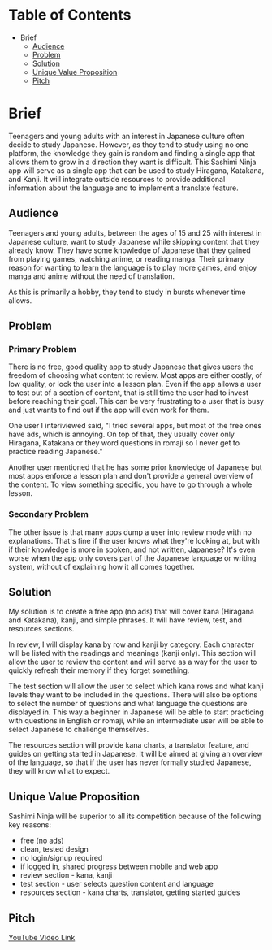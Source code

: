 # Table of Contents

* Brief
    * [Audience](#audience)
    * [Problem](#problem)
    * [Solution](#solution)
    * [Unique Value Proposition](#unique-value-proposition)
    * [Pitch](#pitch)

# Brief

Teenagers and young adults with an interest in Japanese culture often decide to study Japanese. However, as they tend to study using no one platform, the knowledge they gain is random and finding a single app that allows them to grow in a direction they want is difficult. This Sashimi Ninja app will serve as a single app that can be used to study Hiragana, Katakana, and Kanji. It will integrate outside resources to provide additional information about the language and to implement a translate feature.

## Audience

Teenagers and young adults, between the ages of 15 and 25 with interest in Japanese culture, want to study Japanese while skipping content that they already know. They have some knowledge of Japanese that they gained from playing games, watching anime, or reading manga. Their primary reason for wanting to learn the language is to play more games, and enjoy manga and anime without the need of translation. 

As this is primarily a hobby, they tend to study in bursts whenever time allows.

## Problem

### Primary Problem

There is no free, good quality app to study Japanese that gives users the freedom of choosing what content to review. Most apps are either costly, of low quality, or lock the user into a lesson plan. Even if the app allows a user to test out of a section of content, that is still time the user had to invest before reaching their goal. This can be very frustrating to a user that is busy and just wants to find out if the app will even work for them.

One user I interiviewed said, "I tried several apps, but most of the free ones have ads, which is annoying. On top of that, they usually cover only Hiragana, Katakana or they word questions in romaji so I never get to practice reading Japanese."

Another user mentioned that he has some prior knowledge of Japanese but most apps enforce a lesson plan and don't provide a general overview of the content. To view something specific, you have to go through a whole lesson.

### Secondary Problem

The other issue is that many apps dump a user into review mode with no explanations. That's fine if the user knows what they're looking at, but with if their knowledge is more in spoken, and not written, Japanese? It's even worse when the app only covers part of the Japanese language or writing system, without of explaining how it all comes together.

## Solution

My solution is to create a free app (no ads) that will cover kana (Hiragana and Katakana), kanji, and simple phrases. It will have review, test, and resources sections. 

In review, I will display kana by row and kanji by category. Each character will be listed with the readings and meanings (kanji only). This section will allow the user to review the content and will serve as a way for the user to quickly refresh their memory if they forget something.

The test section will allow the user to select which kana rows and what kanji levels they want to be included in the questions. There will also be options to select the number of questions and what language the questions are displayed in. This way a beginner in Japanese will be able to start practicing with questions in English or romaji, while an intermediate user will be able to select Japanese to challenge themselves.

The resources section will provide kana charts, a translator feature, and guides on getting started in Japanese. It will be aimed at giving an overview of the language, so that if the user has never formally studied Japanese, they will know what to expect.

## Unique Value Proposition

Sashimi Ninja will be superior to all its competition because of the following key reasons:

* free (no ads)
* clean, tested design
* no login/signup required
* if logged in, shared progress between mobile and web app
* review section - kana, kanji
* test section - user selects question content and language
* resources section - kana charts, translator, getting started guides

## Pitch

[YouTube Video Link](https://www.youtube.com/watch?v=-5tbYemfMSg)